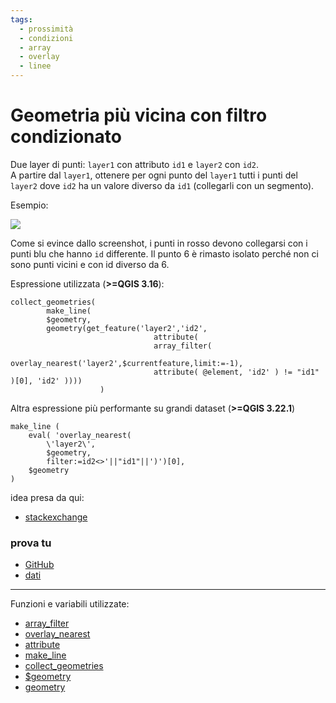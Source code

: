 ```yaml
---
tags:
  - prossimità
  - condizioni
  - array
  - overlay
  - linee
---
```


# Geometria più vicina con filtro condizionato

Due layer di punti: `layer1` con attributo `id1` e `layer2` con `id2`.<br>
A partire dal `layer1`, ottenere per ogni punto del `layer1` tutti i punti del `layer2` dove `id2` ha un valore diverso da `id1` (collegarli con un segmento).

Esempio:

[![](https://i.stack.imgur.com/NsXXB.png)](https://i.stack.imgur.com/NsXXB.png)

Come si evince dallo screenshot, i punti in rosso devono collegarsi con i punti blu che hanno `id` differente. Il punto 6 è rimasto isolato perché non ci sono punti vicini e con id diverso da 6.

Espressione utilizzata (**>=QGIS 3.16**):

```
collect_geometries(
		make_line(
		$geometry,
		geometry(get_feature('layer2','id2',
								attribute( 
								array_filter( 
								overlay_nearest('layer2',$currentfeature,limit:=-1), 
								attribute( @element, 'id2' ) != "id1" )[0], 'id2' ))))
					)
```

Altra espressione più performante su grandi dataset (**>=QGIS 3.22.1**)

```
make_line (
    eval( 'overlay_nearest( 
		\'layer2\', 
		$geometry, 
		filter:=id2<>'||"id1"||')')[0],
    $geometry
)
```

idea presa da qui:

- [stackexchange](https://gis.stackexchange.com/questions/391120/qgis-expression-with-overlay-fuction-filter-condition-based-on-comparison-of-at)


### prova tu
- [GitHub](https://github.com/qgis/QGIS/issues/43146#issuecomment-836472827)
- [dati](https://drive.switch.ch/index.php/s/af5cHue6P3NA9xM)

---

Funzioni e variabili utilizzate:

* [array_filter](../gr_funzioni/array/array_unico.md#array_filter)
* [overlay_nearest](../gr_funzioni/geometria/geometria_unico.md#overlay_nearest)
* [attribute](../gr_funzioni/record_e_attributi/record_e_attributi_unico/#attribute)
* [make_line](../gr_funzioni/geometria/geometria_unico.md#make_line)
* [collect_geometries](../gr_funzioni/geometria/geometria_unico.md#collect_geometries)
* [$geometry](../gr_funzioni/geometria/geometria_unico.md#geometry)
* [geometry](../gr_funzioni/geometria/geometria_unico.md#geometry_1)